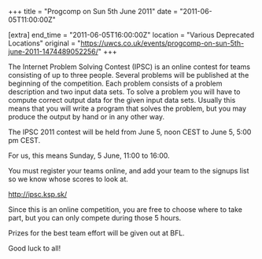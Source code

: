 +++
title = "Progcomp on Sun 5th June 2011"
date = "2011-06-05T11:00:00Z"

[extra]
end_time = "2011-06-05T16:00:00Z"
location = "Various Deprecated Locations"
original = "https://uwcs.co.uk/events/progcomp-on-sun-5th-june-2011-1474489052256/"
+++

The Internet Problem Solving Contest (IPSC) is an online contest for teams consisting of up to three people. Several problems will be published at the beginning of the competition. Each problem consists of a problem description and two input data sets. To solve a problem you will have to compute correct output data for the given input data sets. Usually this means that you will write a program that solves the problem, but you may produce the output by hand or in any other way.

The IPSC 2011 contest will be held from June 5, noon CEST to June 5, 5:00 pm CEST.

For us, this means Sunday, 5 June, 11:00 to 16:00.

You must register your teams online, and add your team to the signups list so we know whose scores to look at.

http://ipsc.ksp.sk/

Since this is an online competition, you are free to choose where to take part, but you can only compete during those 5 hours.

Prizes for the best team effort will be given out at BFL.

Good luck to all\!

